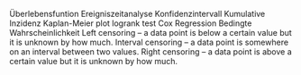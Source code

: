 Überlebensfuntion
Ereigniszeitanalyse
Konfidenzintervall
Kumulative Inzidenz
Kaplan-Meier plot
logrank test
Cox Regression
Bedingte Wahrscheinlichkeit
Left censoring – a data point is below a certain value but it is unknown by how much.
Interval censoring – a data point is somewhere on an interval between two values.
Right censoring – a data point is above a certain value but it is unknown by how much.